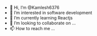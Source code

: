 - 👋 Hi, I’m @Kamlesh6376
- 👀 I’m interested in software development
- 🌱 I’m currently learning Reactjs
- 💞️ I’m looking to collaborate on ...
- 📫 How to reach me ...

<!---
Kamlesh6376/Kamlesh6376 is a ✨ special ✨ repository because its `README.md` (this file) appears on your GitHub profile.
You can click the Preview link to take a look at your changes.
--->
